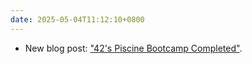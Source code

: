 ```yaml
---
date: 2025-05-04T11:12:10+0800
---
```


* New blog post: ["42's Piscine Bootcamp Completed"](/blog/posts/2025-05-04-42-piscine-completed/).
